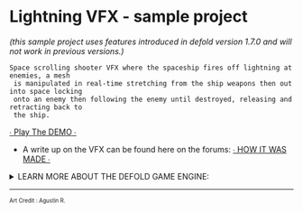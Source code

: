 # Lightning VFX - sample project
*(this sample project uses features introduced in defold version 1.7.0 and will not work in previous versions.)*

	Space scrolling shooter VFX where the spaceship fires off lightning at enemies, a mesh
	 is manipulated in real-time stretching from the ship weapons then out into space locking
	 onto an enemy then following the enemy until destroyed, releasing and retracting back to
	 the ship.


[∙ Play The DEMO ∙](https://flexyourbrain.itch.io/lightning-vfx)


- A write up on the VFX can be found here on the forums: [∙ HOW IT WAS MADE ∙](https://forum.defold.com/t/lightning-vfx-how-its-was-made/76270)




<details><summary>LEARN MORE ABOUT THE DEFOLD GAME ENGINE:</summary>

Check out [the documentation pages](https://defold.com/learn) for examples, tutorials, manuals and API docs.

If you run into trouble, help is available in [our forum](https://forum.defold.com).

Happy Defolding!

</details>


---
<sup><sub>Art Credit : Agustin R.</sub></sup>
